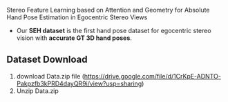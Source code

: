 
Stereo Feature Learning based on Attention and Geometry for Absolute Hand Pose Estimation in Egocentric Stereo Views

* Our **SEH dataset** is the first hand pose dataset for egocentric stereo vision with **accurate GT 3D hand poses**.


## Dataset Download  
 
1. download Data.zip file (https://drive.google.com/file/d/1CrKpE-ADNTO-Pakpzfb3kPRD4dayQR9i/view?usp=sharing)
2. Unzip Data.zip 

